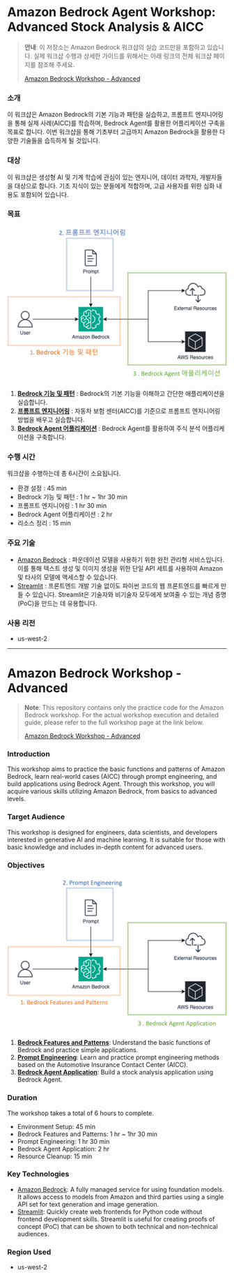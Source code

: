 # Amazon Bedrock Agent Workshop: Advanced Stock Analysis & AICC

> **안내**: 이 저장소는 Amazon Bedrock 워크샵의 실습 코드만을 포함하고 있습니다. 
> 실제 워크샵 수행과 상세한 가이드를 위해서는 아래 링크의 전체 워크샵 페이지를 참조해 주세요.
> 
> [Amazon Bedrock Workshop - Advanced](https://catalog.us-east-1.prod.workshops.aws/workshops/86f59566-0ae7-44be-80ab-9044b83c88f2)

### 소개
이 워크샵은 Amazon Bedrock의 기본 기능과 패턴을 실습하고, 프롬프트 엔지니어링을 통해 실제 사례(AICC)를 학습하며, Bedrock Agent를 활용한 어플리케이션 구축을 목표로 합니다.
이번 워크샵을 통해 기초부터 고급까지 Amazon Bedrock을 활용한 다양한 기술들을 습득하게 될 것입니다.

### 대상
이 워크샵은 생성형 AI 및 기계 학습에 관심이 있는 엔지니어, 데이터 과학자, 개발자들을 대상으로 합니다.
기초 지식이 있는 분들에게 적합하며, 고급 사용자를 위한 심화 내용도 포함되어 있습니다.

### 목표

![Architecture](/dataset/images/workshop_overview.ko.png)

1. **[Bedrock 기능 및 패턴](bedrock_basic_workshop/README.md)** : Bedrock의 기본 기능을 이해하고 간단한 애플리케이션을 실습합니다.
2. **[프롬프트 엔지니어링](aicc_prompting_workshop/README.md)** : 자동차 보험 센터(AICC)를 기준으로 프롬프트 엔지니어링 방법을 배우고 실습합니다.
3. **[Bedrock Agent 어플리케이션](stock_agent_workshop/README.md)** : Bedrock Agent를 활용하여 주식 분석 어플리케이션을 구축합니다.

### 수행 시간

워크샵을 수행하는데 총 6시간이 소요됩니다.

- 환경 설정 : 45 min
- Bedrock 기능 및 패턴 : 1 hr ~ 1hr 30 min
- 프롬프트 엔지니어링 : 1 hr 30 min
- Bedrock Agent 어플리케이션 : 2 hr
- 리소스 정리 : 15 min

### 주요 기술
- [Amazon Bedrock](https://aws.amazon.com/bedrock/) : 파운데이션 모델을 사용하기 위한 완전 관리형 서비스입니다. 이를 통해 텍스트 생성 및 이미지 생성을 위한 단일 API 세트를 사용하여 Amazon 및 타사의 모델에 액세스할 수 있습니다.
- [Streamlit](https://streamlit.io/) : 프론트엔드 개발 기술 없이도 파이썬 코드의 웹 프론트엔드를 빠르게 만들 수 있습니다. Streamlit은 기술자와 비기술자 모두에게 보여줄 수 있는 개념 증명(PoC)을 만드는 데 유용합니다.

### 사용 리전
- us-west-2

---

# Amazon Bedrock Workshop - Advanced

> **Note**: This repository contains only the practice code for the Amazon Bedrock workshop.
> For the actual workshop execution and detailed guide, please refer to the full workshop page at the link below.
> 
> [Amazon Bedrock Workshop - Advanced](https://catalog.us-east-1.prod.workshops.aws/workshops/86f59566-0ae7-44be-80ab-9044b83c88f2)

### Introduction
This workshop aims to practice the basic functions and patterns of Amazon Bedrock, learn real-world cases (AICC) through prompt engineering, and build applications using Bedrock Agent.
Through this workshop, you will acquire various skills utilizing Amazon Bedrock, from basics to advanced levels.

### Target Audience
This workshop is designed for engineers, data scientists, and developers interested in generative AI and machine learning.
It is suitable for those with basic knowledge and includes in-depth content for advanced users.

### Objectives

![Architecture](/dataset/images/workshop_overview.en.png)

1. **[Bedrock Features and Patterns](bedrock_basic_workshop/README.md)**: Understand the basic functions of Bedrock and practice simple applications.
2. **[Prompt Engineering](aicc_prompting_workshop/README.md)**: Learn and practice prompt engineering methods based on the Automotive Insurance Contact Center (AICC).
3. **[Bedrock Agent Application](stock_agent_workshop/README.md)**: Build a stock analysis application using Bedrock Agent.

### Duration

The workshop takes a total of 6 hours to complete.

- Environment Setup: 45 min
- Bedrock Features and Patterns: 1 hr ~ 1hr 30 min
- Prompt Engineering: 1 hr 30 min
- Bedrock Agent Application: 2 hr
- Resource Cleanup: 15 min

### Key Technologies
- [Amazon Bedrock](https://aws.amazon.com/bedrock/): A fully managed service for using foundation models. It allows access to models from Amazon and third parties using a single API set for text generation and image generation.
- [Streamlit](https://streamlit.io/): Quickly create web frontends for Python code without frontend development skills. Streamlit is useful for creating proofs of concept (PoC) that can be shown to both technical and non-technical audiences.

### Region Used
- us-west-2
